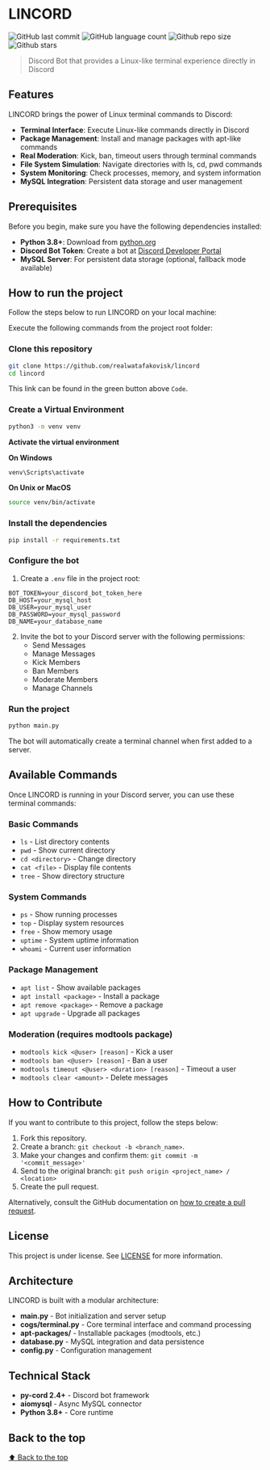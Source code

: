 # LINCORD

<!-- Shields Example, there are N different shields in https://shields.io/ -->
![GitHub last commit](https://img.shields.io/github/last-commit/realwatafakovisk/lincord)
![GitHub language count](https://img.shields.io/github/languages/count/realwatafakovisk/lincord)
![Github repo size](https://img.shields.io/github/repo-size/realwatafakovisk/lincord)
![Github stars](https://img.shields.io/github/stars/realwatafakovisk/lincord?style=social)

> Discord Bot that provides a Linux-like terminal experience directly in Discord

## Features

LINCORD brings the power of Linux terminal commands to Discord:

- **Terminal Interface**: Execute Linux-like commands directly in Discord
- **Package Management**: Install and manage packages with apt-like commands
- **Real Moderation**: Kick, ban, timeout users through terminal commands
- **File System Simulation**: Navigate directories with ls, cd, pwd commands
- **System Monitoring**: Check processes, memory, and system information
- **MySQL Integration**: Persistent data storage and user management

## Prerequisites

Before you begin, make sure you have the following dependencies installed:

- **Python 3.8+**: Download from [python.org](https://www.python.org/downloads/)
- **Discord Bot Token**: Create a bot at [Discord Developer Portal](https://discord.com/developers/applications)
- **MySQL Server**: For persistent data storage (optional, fallback mode available)

## How to run the project

Follow the steps below to run LINCORD on your local machine:

Execute the following commands from the project root folder:

### Clone this repository

```bash
git clone https://github.com/realwatafakovisk/lincord
cd lincord
```

This link can be found in the green button above `Code`.

### Create a Virtual Environment

```bash
python3 -m venv venv
```

**Activate the virtual environment**

**On Windows**

```bash
venv\Scripts\activate
```

**On Unix or MacOS**

```bash
source venv/bin/activate
```

### Install the dependencies

```bash
pip install -r requirements.txt
```

### Configure the bot

1. Create a `.env` file in the project root:

```env
BOT_TOKEN=your_discord_bot_token_here
DB_HOST=your_mysql_host
DB_USER=your_mysql_user
DB_PASSWORD=your_mysql_password
DB_NAME=your_database_name
```

2. Invite the bot to your Discord server with the following permissions:
   - Send Messages
   - Manage Messages
   - Kick Members
   - Ban Members
   - Moderate Members
   - Manage Channels

### Run the project

```bash
python main.py
```

The bot will automatically create a terminal channel when first added to a server.

## Available Commands

Once LINCORD is running in your Discord server, you can use these terminal commands:

### Basic Commands
- `ls` - List directory contents
- `pwd` - Show current directory
- `cd <directory>` - Change directory
- `cat <file>` - Display file contents
- `tree` - Show directory structure

### System Commands
- `ps` - Show running processes
- `top` - Display system resources
- `free` - Show memory usage
- `uptime` - System uptime information
- `whoami` - Current user information

### Package Management
- `apt list` - Show available packages
- `apt install <package>` - Install a package
- `apt remove <package>` - Remove a package
- `apt upgrade` - Upgrade all packages

### Moderation (requires modtools package)
- `modtools kick <@user> [reason]` - Kick a user
- `modtools ban <@user> [reason]` - Ban a user
- `modtools timeout <@user> <duration> [reason]` - Timeout a user
- `modtools clear <amount>` - Delete messages

## How to Contribute

If you want to contribute to this project, follow the steps below:

1. Fork this repository.
2. Create a branch: `git checkout -b <branch_name>`.
3. Make your changes and confirm them: `git commit -m '<commit_message>'`
4. Send to the original branch: `git push origin <project_name> / <location>`
5. Create the pull request.

Alternatively, consult the GitHub documentation on [how to create a pull request](https://help.github.com/en/github/collaborating-with-issues-and-pull-requests/creating-a-pull-request).

## License

This project is under license. See [LICENSE](LICENSE) for more information.

## Architecture

LINCORD is built with a modular architecture:

- **main.py** - Bot initialization and server setup
- **cogs/terminal.py** - Core terminal interface and command processing
- **apt-packages/** - Installable packages (modtools, etc.)
- **database.py** - MySQL integration and data persistence
- **config.py** - Configuration management

## Technical Stack

- **py-cord 2.4+** - Discord bot framework
- **aiomysql** - Async MySQL connector
- **Python 3.8+** - Core runtime

## Back to the top

[⬆ Back to the top](#lincord)